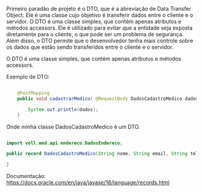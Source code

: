 Primeiro paradão de projeto é o DTO, que é a abreviação de Data Transfer Object.
Ele é uma classe cujo objetivo é transferir dados entre o cliente e o servidor.
O DTO é uma classe simples, que contém apenas atributos e métodos accessors.
Ele é utilizado para evitar que a entidade seja exposta diretamente para o cliente,
o que pode ser um problema de segurança. Além disso, o DTO permite que o desenvolvedor
tenha mais controle sobre os dados que estão sendo transferidos entre o cliente e o servidor. 

O DTO é uma classe simples, que contém apenas atributos e métodos accessors.

Exemplo de DTO:

```java   

    @PostMapping
    public void cadastrarMedico( @RequestBody DadosCadastroMedico dados) {

        System.out.println(dados);
    }
```
Onde minha classe DadosCadastroMedico é um DTO.

```java

import voll.med.api.endereco.DadosEndereco;

public record DadosCadastroMedico(String nome, String email, String telefone, String crm, Especialidade especialidade, DadosEndereco endereco) {

}
```

Documentação: https://docs.oracle.com/en/java/javase/16/language/records.html     


